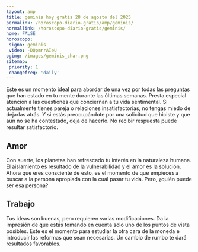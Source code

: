 ```yaml
---
layout: amp
title: geminis hoy gratis 28 de agosto del 2025 
permalink: /horoscopo-diario-gratis/amp/geminis/
normallink: /horoscopo-diario-gratis/geminis/
home: FALSE
horoscopo:
 signo: geminis
 video: -DQpmrrAIeU
ogimg: /images/geminis_char.png
sitemap:
 priority: 1
 changefreq: 'daily'
---
```



Este es un momento ideal para abordar de una vez por todas las preguntas que han estado en tu mente durante las últimas semanas. Presta especial atención a las cuestiones que conciernan a tu vida sentimental. Si actualmente tienes pareja o relaciones insatisfactorias, no tengas miedo de dejarlas atrás. Y si estás preocupándote por una solicitud que hiciste y que aún no se ha contestado, deja de hacerlo. No recibir respuesta puede resultar satisfactorio.

## Amor

Con suerte, los planetas han refrescado tu interés en la naturaleza humana. El aislamiento es resultado de la vulnerabilidad y el amor es la solución. Ahora que eres consciente de esto, es el momento de que empieces a buscar a la persona apropiada con la cuál pasar tu vida. Pero, ¿quién puede ser esa persona?

## Trabajo

Tus ideas son buenas, pero requieren varias modificaciones. Da la impresión de que estás tomando en cuenta solo uno de los puntos de vista posibles. Este es el momento para estudiar la otra cara de la moneda e introducir las reformas que sean necesarias. Un cambio de rumbo te dará resultados favorables.